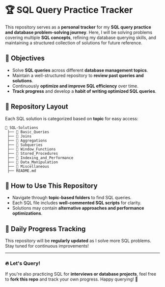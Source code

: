 # 🏆 SQL Query Practice Tracker

This repository serves as a **personal tracker** for my **SQL query practice and database problem-solving journey**. Here, I will be solving problems covering multiple **SQL concepts**, refining my database querying skills, and maintaining a structured collection of solutions for future reference.

## 🎯 Objectives

- Solve **SQL queries** across different **database management topics**.
- Maintain a well-structured repository to **review past queries and solutions**.
- Continuously **optimize and improve SQL efficiency** over time.
- **Track progress** and develop a **habit of writing optimized SQL queries**.

## 📁 Repository Layout

Each SQL solution is categorized based on **topic** for easy access:

```
📂 SQL-Solutions  
 ├── 📂 Basic_Queries  
 ├── 📂 Joins  
 ├── 📂 Aggregations  
 ├── 📂 Subqueries  
 ├── 📂 Window_Functions  
 ├── 📂 Stored_Procedures  
 ├── 📂 Indexing_and_Performance  
 ├── 📂 Data_Manipulation  
 ├── 📂 Miscellaneous  
 ├── README.md  
```

## 🚀 How to Use This Repository

- Navigate through **topic-based folders** to find SQL queries.
- Each SQL file includes **well-commented SQL scripts** for clarity.
- Solutions may contain **alternative approaches and performance optimizations**.

## 📆 Daily Progress Tracking

This repository will be **regularly updated** as I solve more SQL problems. Stay tuned for continuous improvements!

---

### 🔥 Let's Query!

If you're also practicing SQL for **interviews or database projects**, feel free to **fork this repo** and track your own progress. Happy querying! 🚀

